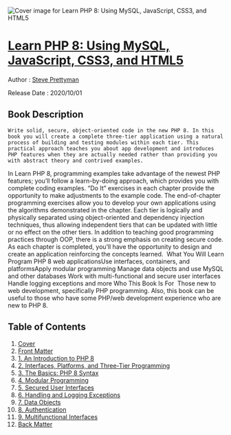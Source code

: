 ![Cover image for Learn PHP 8: Using MySQL, JavaScript, CSS3, and HTML5](https://imgdetail.ebookreading.net/cover/cover/20201212/EB9781484262405.jpg)

[Learn PHP 8: Using MySQL, JavaScript, CSS3, and HTML5](https://ebookreading.net/view/book/Learn+PHP+8%3A+Using+MySQL%2C+JavaScript%2C+CSS3%2C+and+HTML5-EB9781484262405_1.html "Learn PHP 8: Using MySQL, JavaScript, CSS3, and HTML5")
====================================================================================================================

Author : [Steve Prettyman](https://ebookreading.net/search/author/Steve+Prettyman)

Release Date : 2020/10/01

Book Description
-----------------


    
    Write solid, secure, object-oriented code in the new PHP 8. In this book you will create a complete three-tier application using a natural process of building and testing modules within each tier. This practical approach teaches you about app development and introduces PHP features when they are actually needed rather than providing you with abstract theory and contrived examples.
In Learn PHP 8, programming examples take advantage of the newest PHP features; you’ll follow a learn-by-doing approach, which provides you with complete coding examples. “Do It” exercises in each chapter provide the opportunity to make adjustments to the example code. The end-of-chapter programming exercises allow you to develop your own applications using the algorithms demonstrated in the chapter. 
Each tier is logically and physically separated using object-oriented and dependency injection techniques, thus allowing independent tiers that can be updated with little or no effect on the other tiers. In addition to teaching good programming practices through OOP, there is a strong emphasis on creating secure code.
As each chapter is completed, you’ll have the opportunity to design and create an application reinforcing the concepts learned.&nbsp;
What You Will Learn
Program PHP 8 web      applicationsUse interfaces, containers,      and platformsApply modular programming Manage data objects and use MySQL      and other databases  Work with multi-functional      and secure user interfaces  Handle logging exceptions      and more Who This Book Is For&nbsp;
Those new to web development, specifically PHP programming.&nbsp;Also, this book can be useful to those who have some PHP/web development experience who are new to PHP 8.
&nbsp;

  


Table of Contents
-----------------

1. [Cover](https://ebookreading.net/view/book/Learn+PHP+8%3A+Using+MySQL%2C+JavaScript%2C+CSS3%2C+and+HTML5-EB9781484262405_1.html)
1. [Front Matter](https://ebookreading.net/view/book/Learn+PHP+8%3A+Using+MySQL%2C+JavaScript%2C+CSS3%2C+and+HTML5-EB9781484262405_2.html)
1. [1.&nbsp;An Introduction to PHP 8](https://ebookreading.net/view/book/Learn+PHP+8%3A+Using+MySQL%2C+JavaScript%2C+CSS3%2C+and+HTML5-EB9781484262405_3.html)
1. [2.&nbsp;Interfaces, Platforms, and Three-Tier Programming](https://ebookreading.net/view/book/Learn+PHP+8%3A+Using+MySQL%2C+JavaScript%2C+CSS3%2C+and+HTML5-EB9781484262405_4.html)
1. [3.&nbsp;The Basics: PHP 8 Syntax](https://ebookreading.net/view/book/Learn+PHP+8%3A+Using+MySQL%2C+JavaScript%2C+CSS3%2C+and+HTML5-EB9781484262405_5.html)
1. [4.&nbsp;Modular Programming](https://ebookreading.net/view/book/Learn+PHP+8%3A+Using+MySQL%2C+JavaScript%2C+CSS3%2C+and+HTML5-EB9781484262405_6.html)
1. [5.&nbsp;Secured User Interfaces](https://ebookreading.net/view/book/Learn+PHP+8%3A+Using+MySQL%2C+JavaScript%2C+CSS3%2C+and+HTML5-EB9781484262405_7.html)
1. [6.&nbsp;Handling and Logging Exceptions](https://ebookreading.net/view/book/Learn+PHP+8%3A+Using+MySQL%2C+JavaScript%2C+CSS3%2C+and+HTML5-EB9781484262405_8.html)
1. [7.&nbsp;Data Objects](https://ebookreading.net/view/book/Learn+PHP+8%3A+Using+MySQL%2C+JavaScript%2C+CSS3%2C+and+HTML5-EB9781484262405_9.html)
1. [8.&nbsp;Authentication](https://ebookreading.net/view/book/Learn+PHP+8%3A+Using+MySQL%2C+JavaScript%2C+CSS3%2C+and+HTML5-EB9781484262405_10.html)
1. [9.&nbsp;Multifunctional Interfaces](https://ebookreading.net/view/book/Learn+PHP+8%3A+Using+MySQL%2C+JavaScript%2C+CSS3%2C+and+HTML5-EB9781484262405_11.html)
1. [Back Matter](https://ebookreading.net/view/book/Learn+PHP+8%3A+Using+MySQL%2C+JavaScript%2C+CSS3%2C+and+HTML5-EB9781484262405_12.html)
